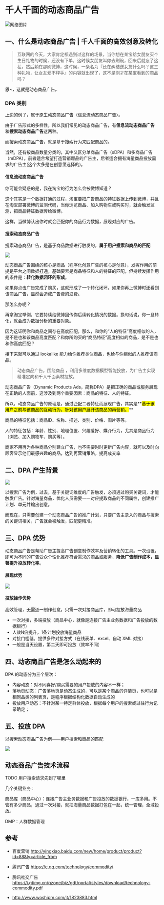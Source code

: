 # 千人千面的动态商品广告

![网络图片](https://tva1.sinaimg.cn/large/0081Kckwly1gmckrhusklj30ic0cmjsw.jpg)



## 一、什么是动态商品广告 | 千人千面的高效创意及转化

> 互联网的今天，大家肯定都遇到过这样的场景，当你想在某宝给女朋友买个生日礼物的时候，还没有下单，这时候女朋友叫你去刷碗，回来后就忘了这茬，然后躺在那刷微博，这时候，一条名为『还在纠结送女友什么吗？这三种礼物，让女友爱不释手』的内容就出现了，这不是刚才在某宝看到的商品吗？



恩~，这就是动态商品广告。



### DPA 类别

上边的例子，属于原生动态商品广告（信息流动态商品广告）。

由于广告形式的多样性，所以我们常见的动态商品广告，有**信息流动态商品广告** 和**搜索动态商品广告**这两种。

而搜索动态商品广告，就是基于搜索行为来匹配商品的。

当然，还有按商品数量分类的，其中又区分单商品广告（sDPA）和多商品广告（mDPA），前者适合希望打造营销爆品的广告主，后者适合拥有海量商品投放需求的广告主(这个大多是在创意里选择的)。



#### 信息流动态商品广告

你可能会疑惑的是，我在淘宝的行为怎么会被微博知道？

这个其实是一个数据打通的过程，淘宝要把广告商品的特征数据上传到微博，并且在淘宝部署微博的监测代码，当你浏览商品、加入购物车或购买时，就会触发监测，把商品特征数据传给微博。

这样，当微博认出你时就会匹配你的商品行为数据，展现对应的广告。



#### 搜索动态商品广告

搜索动态商品广告，是基于商品数据进行触发的，**属于用户搜索和商品的匹配**

![](https://cdn.jsdelivr.net/gh/Jstarfish/picBed/works/%E6%90%9C%E7%B4%A2DPA.png)



动态商品广告围绕的核心是商品（程序化创意广告的核心是创意），发挥作用的前提是平台之间数据打通，基础要素是商品特征和人的特征的匹配，但持续发挥作用的条件是：**转化数据闭环的形成**。

如果你点击广告完成了购买，这就形成了一个转化闭环。如果你再上微博时还看到该商品广告，显然会造成广告费的浪费。

那怎么办呢？

再拿淘宝举例，它要持续给微博回传你后续转化情况的数据。换句话说，你一旦转化，就会成为数据分析的重要对象。

因为这证明你和商品之间存在高度匹配，那么，和你的“人的特征”高度相似的人，是不是也和该商品高度匹配？和你所购买的“商品特征”高度相似的商品，是不是也和你高度匹配？

接下来就可以通过 lookalike 能力给你推荐类似商品，也给与你相似的人推荐该商品。



> 动态商品广告，围绕商品 ，利用多维度数据模型智能投放，为广告主实现精准定向和千人千面素材投放。

动态商品广告（Dynamic Products Ads，简称DPA）是把正确的商品或服务展现在正确的人面前，这涉及到两个重要因素：商品的特征、人的特征。

所以，动态商品广告的原理是，通过匹配二者特征而展现广告，其实是**<mark>基于该用户之前与该商品的互动行为，针对该用户展开该商品的再营销。</mark>**

商品的特征包括：商品ID、名称、描述、类别、价格、图片等等。

人的特征包括：年龄、性别、地理位置、兴趣爱好、媒介行为，尤其是商品行为（浏览、加入购物车、购买等）。

商家不用再为各种商品分别建立广告，也不需要时时更新广告内容，就可以及时向顾客显示他们最感兴趣的商品，达到再营销策略，提高成交率



## 二、DPA 产生背景

![](https://cdn.jsdelivr.net/gh/Jstarfish/picBed/works/DPA%E4%BA%A7%E7%94%9F%E8%83%8C%E6%99%AF.png)

以搜索广告为例，过去，基于关键词维度的广告触发，必须通过购买关键词，才能触发广告。针对海量商品，优化人员需要一一对应提取商品的不同属性，创建推广计划、单元并输出创意。

而现在，只需要创建一个动态商品广告的推广计划，只要广告主录入的商品与搜索的关键词相关，广告就会被触发，匹配更精准。



## 三、DPA 优势

动态商品广告是帮助广告主提高广告创意制作效率及营销转化的工具。一次设置，即可为不同的广告受众个性化推荐符合需求的商品或服务，**降低广告制作成本，显著提升投放转化率**。

#### 展现优势

![](https://cdn.jsdelivr.net/gh/Jstarfish/picBed/works/dpa-%E5%8A%A8%E6%80%81%E5%95%86%E5%93%81%E5%B9%BF%E5%91%8A%E4%BC%98%E5%8A%BF.png)



#### 投放操作优势

高效管理，无需逐一制作创意，只需一次对接商品库，即可投放海量商品

- 一次对接，多端投放（商品中心，就像是连接广告主业务数据和广告投放的数据银行）
- 人效N倍提升，1条计划投放海量商品
- 对接门槛低，提供多种对接方式（在线表单、excel、自动 XML 对接）
- 一般是当天设置，第二天即可投放（效率不同）





## 四、动态商品广告是怎么动起来的

DPA 的动态分为三个层次：

- 内容动态：对不同喜好/购买需要的用户投放的内容不一样；
- 落地页动态：广告落地页是动态生成的，可以是某个商品的详情页，也可以是相同品类的列表页，是程序根据结构化数据自动生成的
- 投放用户动态：不针对某一特定群体投放，根据每个用户的搜索或过往行为记录确定；





## 五、投放 DPA

以搜索动态商品广告为例——用户搜索和商品的匹配

![](https://cdn.jsdelivr.net/gh/Jstarfish/picBed/works/dpa%E6%B5%81%E7%A8%8B.jpg)





## 动态商品广告技术流程



TODO 用户搜索请求先到了哪里



几个关键业务：

商品库（商品中心）：连接广告主业务数据和广告投放的数据银行，一库多用。不管有多少商品，通过一次对接，就把海量商品数据打包在一起，统一管理，全域投放。

DMP：人群数据管理







## 参考

- 百度营销 http://yingxiao.baidu.com/new/home/product/product?id=88&ly=article_from

- 腾讯广告 https://e.qq.com/technology/commodity/

- 腾讯社交广告 https://i.gtimg.cn/qzone/biz/gdt/portal/styles/download/technology-commodity.pdf

- http://www.woshipm.com/it/1823883.html
